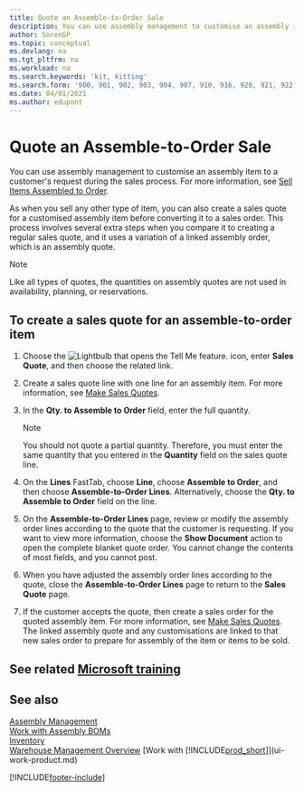 ```yaml
---
title: Quote an Assemble-to-Order Sale
description: You can use assembly management to customise an assembly item to a customer's request during the sales process.
author: SorenGP
ms.topic: conceptual
ms.devlang: na
ms.tgt_pltfrm: na
ms.workload: na
ms.search.keywords: 'kit, kitting'
ms.search.form: '900, 901, 902, 903, 904, 907, 910, 916, 920, 921, 922, 923, 940, 941, 942, 930, 931, 932, 914, 915, 905'
ms.date: 04/01/2021
ms.author: edupont
---
```

# <a name="quote-an-assemble-to-order-sale" />Quote an Assemble-to-Order Sale

You can use assembly management to customise an assembly item to a customer's request during the sales process. For more information, see [Sell Items Assembled to Order](assembly-how-to-sell-items-assembled-to-order.md).  

As when you sell any other type of item, you can also create a sales quote for a customised assembly item before converting it to a sales order. This process involves several extra steps when you compare it to creating a regular sales quote, and it uses a variation of a linked assembly order, which is an assembly quote.

> [!NOTE]  
>  Like all types of quotes, the quantities on assembly quotes are not used in availability, planning, or reservations.  

## <a name="to-create-a-sales-quote-for-an-assemble-to-order-item" />To create a sales quote for an assemble-to-order item

1.  Choose the ![Lightbulb that opens the Tell Me feature.](media/ui-search/search_small.png "Tell me what you want to do") icon, enter **Sales Quote**, and then choose the related link.  
2.  Create a sales quote line with one line for an assembly item. For more information, see [Make Sales Quotes](sales-how-make-offers.md).  
3.  In the **Qty. to Assemble to Order** field, enter the full quantity.

    > [!NOTE]  
    >  You should not quote a partial quantity. Therefore, you must enter the same quantity that you entered in the **Quantity** field on the sales quote line.  

4.  On the **Lines** FastTab, choose **Line**, choose **Assemble to Order**, and then choose **Assemble-to-Order Lines**. Alternatively, choose the **Qty. to Assemble to Order** field on the line.  
5.  On the **Assemble-to-Order Lines** page, review or modify the assembly order lines according to the quote that the customer is requesting. If you want to view more information, choose the **Show Document** action to open the complete blanket quote order. You cannot change the contents of most fields, and you cannot post.  
6.  When you have adjusted the assembly order lines according to the quote, close the **Assemble-to-Order Lines** page to return to the **Sales Quote** page.  
7.  If the customer accepts the quote, then create a sales order for the quoted assembly item. For more information, see [Make Sales Quotes](sales-how-make-offers.md). The linked assembly quote and any customisations are linked to that new sales order to prepare for assembly of the item or items to be sold.  

## <a name="see-related-microsoft-training" />See related [Microsoft training](/training/modules/assemble-to-order-dynamics-365-business-central/)

## <a name="see-also" />See also

[Assembly Management](assembly-assemble-items.md)  
[Work with Assembly BOMs](assembly-how-work-assembly-boms.md)  
[Inventory](inventory-manage-inventory.md)  
[Warehouse Management Overview](design-details-warehouse-management.md)
[Work with [!INCLUDE[prod_short](includes/prod_short.md)]](ui-work-product.md)


[!INCLUDE[footer-include](includes/footer-banner.md)]
